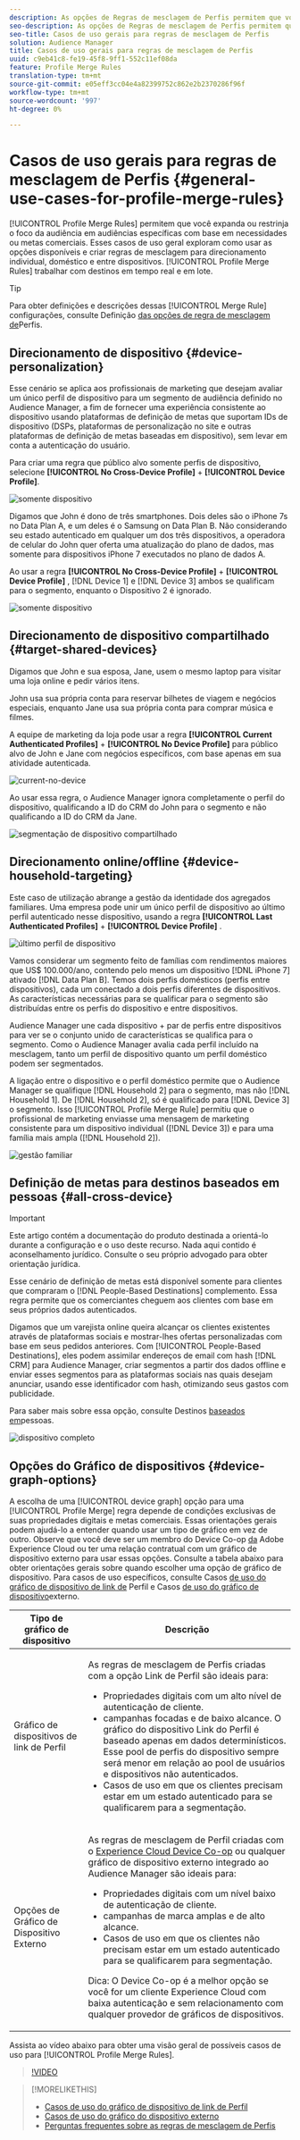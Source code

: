 ```yaml
---
description: As opções de Regras de mesclagem de Perfis permitem que você expanda ou restrinja o foco da audiência em audiências específicas com base nas necessidades ou metas dos negócios. Esses casos de uso geral exploram como usar as opções disponíveis e criar regras de mesclagem para direcionamento individual, doméstico e entre dispositivos.
seo-description: As opções de Regras de mesclagem de Perfis permitem que você expanda ou restrinja o foco da audiência em audiências específicas com base nas necessidades ou metas dos negócios. Esses casos de uso geral exploram como usar as opções disponíveis e criar regras de mesclagem para direcionamento individual, doméstico e entre dispositivos.
seo-title: Casos de uso gerais para regras de mesclagem de Perfis
solution: Audience Manager
title: Casos de uso gerais para regras de mesclagem de Perfis
uuid: c9eb41c8-fe19-45f8-9ff1-552c11ef08da
feature: Profile Merge Rules
translation-type: tm+mt
source-git-commit: e05eff3cc04e4a82399752c862e2b2370286f96f
workflow-type: tm+mt
source-wordcount: '997'
ht-degree: 0%

---
```



# Casos de uso gerais para regras de mesclagem de Perfis {#general-use-cases-for-profile-merge-rules}

[!UICONTROL Profile Merge Rules] permitem que você expanda ou restrinja o foco da audiência em audiências específicas com base em necessidades ou metas comerciais. Esses casos de uso geral exploram como usar as opções disponíveis e criar regras de mesclagem para direcionamento individual, doméstico e entre dispositivos. [!UICONTROL Profile Merge Rules] trabalhar com destinos em tempo real e em lote.

>[!TIP]
>
>Para obter definições e descrições dessas [!UICONTROL Merge Rule] configurações, consulte Definição [das opções de regra de mesclagem de](merge-rule-definitions.md)Perfis.

## Direcionamento de dispositivo {#device-personalization}

Esse cenário se aplica aos profissionais de marketing que desejam avaliar um único perfil de dispositivo para um segmento de audiência definido no Audience Manager, a fim de fornecer uma experiência consistente ao dispositivo usando plataformas de definição de metas que suportam IDs de dispositivo (DSPs, plataformas de personalização no site e outras plataformas de definição de metas baseadas em dispositivo), sem levar em conta a autenticação do usuário.

Para criar uma regra que público alvo somente perfis de dispositivo, selecione **[!UICONTROL No Cross-Device Profile]** + **[!UICONTROL Device Profile]**.

![somente dispositivo](assets/device-only.png)

Digamos que John é dono de três smartphones. Dois deles são o iPhone 7s no Data Plan A, e um deles é o Samsung on Data Plan B. Não considerando seu estado autenticado em qualquer um dos três dispositivos, a operadora de celular do John quer oferta uma atualização do plano de dados, mas somente para dispositivos iPhone 7 executados no plano de dados A.

Ao usar a regra **[!UICONTROL No Cross-Device Profile]** + **[!UICONTROL Device Profile]** , [!DNL Device 1] e [!DNL Device 3] ambos se qualificam para o segmento, enquanto o Dispositivo 2 é ignorado.

![somente dispositivo](assets/device-management.png)

## Direcionamento de dispositivo compartilhado {#target-shared-devices}

Digamos que John e sua esposa, Jane, usem o mesmo laptop para visitar uma loja online e pedir vários itens.

John usa sua própria conta para reservar bilhetes de viagem e negócios especiais, enquanto Jane usa sua própria conta para comprar música e filmes.

A equipe de marketing da loja pode usar a regra **[!UICONTROL Current Authenticated Profiles]** + **[!UICONTROL No Device Profile]** para público alvo de John e Jane com negócios específicos, com base apenas em sua atividade autenticada.

![current-no-device](assets/current-no-device.png)

Ao usar essa regra, o Audience Manager ignora completamente o perfil do dispositivo, qualificando a ID do CRM do John para o segmento e não qualificando a ID do CRM da Jane.

![segmentação de dispositivo compartilhado](assets/shared-device-targeting.png)

## Direcionamento online/offline {#device-household-targeting}

Este caso de utilização abrange a gestão da identidade dos agregados familiares. Uma empresa pode unir um único perfil de dispositivo ao último perfil autenticado nesse dispositivo, usando a regra **[!UICONTROL Last Authenticated Profiles]** + **[!UICONTROL Device Profile]** .

![último perfil de dispositivo](assets/last-device-profile.png)

Vamos considerar um segmento feito de famílias com rendimentos maiores que US$ 100.000/ano, contendo pelo menos um dispositivo [!DNL iPhone 7] ativado [!DNL Data Plan B]. Temos dois perfis domésticos (perfis entre dispositivos), cada um conectado a dois perfis diferentes de dispositivos. As características necessárias para se qualificar para o segmento são distribuídas entre os perfis do dispositivo e entre dispositivos.

Audience Manager une cada dispositivo + par de perfis entre dispositivos para ver se o conjunto unido de características se qualifica para o segmento. Como o Audience Manager avalia cada perfil incluído na mesclagem, tanto um perfil de dispositivo quanto um perfil doméstico podem ser segmentados.

A ligação entre o dispositivo e o perfil doméstico permite que o Audience Manager se qualifique [!DNL Household 2] para o segmento, mas não [!DNL Household 1]. De [!DNL Household 2], só é qualificado para [!DNL Device 3] o segmento. Isso [!UICONTROL Profile Merge Rule] permitiu que o profissional de marketing enviasse uma mensagem de marketing consistente para um dispositivo individual ([!DNL Device 3]) e para uma família mais ampla ([!DNL Household 2]).

![gestão familiar](assets/household-management.png)

## Definição de metas para destinos baseados em pessoas {#all-cross-device}

>[!IMPORTANT]
>
>Este artigo contém a documentação do produto destinada a orientá-lo durante a configuração e o uso deste recurso. Nada aqui contido é aconselhamento jurídico. Consulte o seu próprio advogado para obter orientação jurídica.

Esse cenário de definição de metas está disponível somente para clientes que compraram o [!DNL People-Based Destinations] complemento. Essa regra permite que os comerciantes cheguem aos clientes com base em seus próprios dados autenticados.

Digamos que um varejista online queira alcançar os clientes existentes através de plataformas sociais e mostrar-lhes ofertas personalizadas com base em seus pedidos anteriores. Com [!UICONTROL People-Based Destinations], eles podem assimilar endereços de email com hash [!DNL CRM] para Audience Manager, criar segmentos a partir dos dados offline e enviar esses segmentos para as plataformas sociais nas quais desejam anunciar, usando esse identificador com hash, otimizando seus gastos com publicidade.

Para saber mais sobre essa opção, consulte Destinos [baseados em](../destinations/people-based-destinations-overview.md)pessoas.

![dispositivo completo](assets/all-cross-device.png)

## Opções do Gráfico de dispositivos {#device-graph-options}

A escolha de uma [!UICONTROL device graph] opção para uma [!UICONTROL Profile Merge] regra depende de condições exclusivas de suas propriedades digitais e metas comerciais. Essas orientações gerais podem ajudá-lo a entender quando usar um tipo de gráfico em vez de outro. Observe que você deve ser um membro do Device Co-op [da](https://docs.adobe.com/content/help/en/device-co-op/using/home.html) Adobe Experience Cloud ou ter uma relação contratual com um gráfico de dispositivo externo para usar essas opções. Consulte a tabela abaixo para obter orientações gerais sobre quando escolher uma opção de gráfico de dispositivo. Para casos de uso específicos, consulte Casos [de uso do gráfico de dispositivo de link de](profile-link-use-case.md) Perfil e Casos [de uso do gráfico de dispositivo](external-graph-use-cases.md)externo.

<table id="table_66D9152D4FF040A186003272D456625D"> 
 <thead> 
  <tr> 
   <th colname="col1" class="entry"> Tipo de gráfico de dispositivo </th> 
   <th colname="col2" class="entry"> Descrição </th> 
  </tr>
 </thead>
 <tbody> 
  <tr> 
   <td colname="col1"> <p><span class="wintitle"> Gráfico de dispositivos de link de Perfil</span> </p> </td> 
   <td colname="col2"> <p><span class="wintitle"> As regras de mesclagem</span> de Perfis criadas com a opção Link <span class="wintitle"> de</span> Perfil são ideais para: </p> <p> 
     <ul id="ul_FF44FA894BB2448887C8EDA9C8407EF9"> 
      <li id="li_E22505210C664FE6A9AA7C61244B36DA">Propriedades digitais com um alto nível de autenticação de cliente. </li> 
      <li id="li_BE7112EE611E4DEB95B5C0A2852BFA97">campanhas focadas e de baixo alcance. O gráfico do dispositivo Link <span class="wintitle"> do</span> Perfil é baseado apenas em dados determinísticos. Esse pool de perfis do dispositivo sempre será menor em relação ao pool de usuários e dispositivos não autenticados. </li> 
      <li id="li_5FD9E936A72A4EFE80E694FA2E08E385">Casos de uso em que os clientes precisam estar em um estado autenticado para se qualificarem para a segmentação. </li> 
     </ul> </p> </td> 
  </tr> 
  <tr> 
   <td colname="col1"> <p>Opções de Gráfico de Dispositivo Externo </p> </td> 
   <td colname="col2"> <p><span class="wintitle"> As regras de mesclagem</span> de Perfil criadas com o <a href="https://docs.adobe.com/content/help/en/device-co-op/using/about/overview.html" format="https" scope="external"> Experience Cloud Device Co-op</a> ou qualquer gráfico de dispositivo externo integrado ao <span class="keyword"> Audience Manager</span> são ideais para: </p> <p> 
     <ul id="ul_D76D773988604A619FA4A3BF37F910F0"> 
      <li id="li_969A0755A9E34CBEB2F7331C137B9A26">Propriedades digitais com um nível baixo de autenticação de cliente. </li> 
      <li id="li_AC78C8B4AD5340FFAC44FE851096C6A6">campanhas de marca amplas e de alto alcance. </li> 
      <li id="li_14AEC54CE34440889A3A36324EC6F497">Casos de uso em que os clientes não precisam estar em um estado autenticado para se qualificarem para segmentação. </li> 
     </ul> </p> <p> <p>Dica: O <span class="keyword"> Device Co-op</span> é a melhor opção se você for um cliente <span class="keyword"> Experience Cloud</span> com baixa autenticação e sem relacionamento com qualquer provedor de gráficos de dispositivos. </p> </p> </td> 
  </tr> 
 </tbody> 
</table>

Assista ao vídeo abaixo para obter uma visão geral de possíveis casos de uso para [!UICONTROL Profile Merge Rules].

>[!VIDEO](https://video.tv.adobe.com/v/28975/)

>[!MORELIKETHIS]
>
>* [Casos de uso do gráfico de dispositivo de link de Perfil](profile-link-use-case.md)
>* [Casos de uso do gráfico do dispositivo externo](external-graph-use-cases.md)
>* [Perguntas frequentes sobre as regras de mesclagem de Perfis](../../faq/faq-profile-merge.md)

